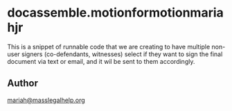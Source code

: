 # docassemble.motionformotionmariahjr

This is a snippet of runnable code that we are creating to have multiple non-user signers (co-defendants, witnesses) select if they want to sign the final document via text or email, and it wil be sent to them accordingly.
## Author

mariah@masslegalhelp.org

